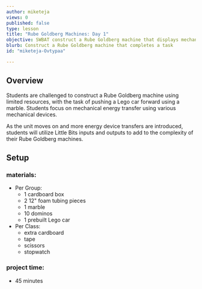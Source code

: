 ```yaml
---
author: miketeja
views: 0
published: false
type: lesson
title: "Rube Goldberg Machines: Day 1"
objective: SWBAT construct a Rube Goldberg machine that displays mechanical energy transfer
blurb: Construct a Rube Goldberg machine that completes a task
id: "miketeja-Ovtypaa"

---
```


## Overview
Students are challenged to construct a Rube Goldberg machine using limited resources, with the task of pushing a Lego car forward using a marble. Students focus on mechanical energy transfer using various mechanical devices. 

As the unit moves on and more energy device transfers are introduced, students will utilize Little Bits inputs and outputs to add to the complexity of their Rube Goldberg machines. 

## Setup
### materials:
- Per Group:
	- 1 cardboard box
    - 2 12" foam tubing pieces
    - 1 marble
    - 10 dominos
    - 1 prebuilt Lego car
- Per Class:
	- extra cardboard
    - tape
    - scissors
    - stopwatch

### project time:
- 45 minutes
